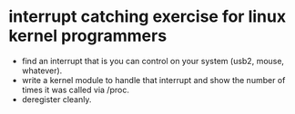 interrupt catching exercise for linux kernel programmers
========================================================
- find an interrupt that is you can control on your system
	(usb2, mouse, whatever).
- write a kernel module to handle that interrupt
	and show the number of times it was called via
	/proc.
- deregister cleanly.
